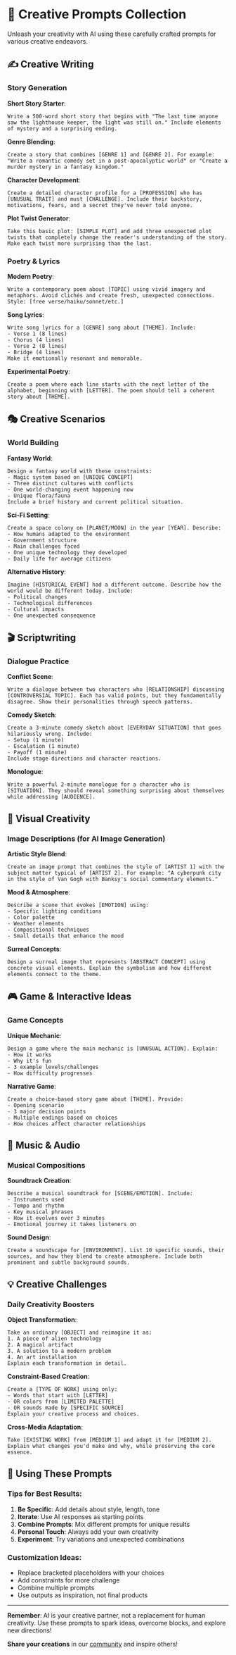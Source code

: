 # 🎨 Creative Prompts Collection

Unleash your creativity with AI using these carefully crafted prompts for various creative endeavors.

## ✍️ Creative Writing

### Story Generation

**Short Story Starter**:
```
Write a 500-word short story that begins with "The last time anyone saw the lighthouse keeper, the light was still on." Include elements of mystery and a surprising ending.
```

**Genre Blending**:
```
Create a story that combines [GENRE 1] and [GENRE 2]. For example: "Write a romantic comedy set in a post-apocalyptic world" or "Create a murder mystery in a fantasy kingdom."
```

**Character Development**:
```
Create a detailed character profile for a [PROFESSION] who has [UNUSUAL TRAIT] and must [CHALLENGE]. Include their backstory, motivations, fears, and a secret they've never told anyone.
```

**Plot Twist Generator**:
```
Take this basic plot: [SIMPLE PLOT] and add three unexpected plot twists that completely change the reader's understanding of the story. Make each twist more surprising than the last.
```

### Poetry & Lyrics

**Modern Poetry**:
```
Write a contemporary poem about [TOPIC] using vivid imagery and metaphors. Avoid clichés and create fresh, unexpected connections. Style: [free verse/haiku/sonnet/etc.]
```

**Song Lyrics**:
```
Write song lyrics for a [GENRE] song about [THEME]. Include:
- Verse 1 (8 lines)
- Chorus (4 lines)
- Verse 2 (8 lines)
- Bridge (4 lines)
Make it emotionally resonant and memorable.
```

**Experimental Poetry**:
```
Create a poem where each line starts with the next letter of the alphabet, beginning with [LETTER]. The poem should tell a coherent story about [THEME].
```

## 🎭 Creative Scenarios

### World Building

**Fantasy World**:
```
Design a fantasy world with these constraints:
- Magic system based on [UNIQUE CONCEPT]
- Three distinct cultures with conflicts
- One world-changing event happening now
- Unique flora/fauna
Include a brief history and current political situation.
```

**Sci-Fi Setting**:
```
Create a space colony on [PLANET/MOON] in the year [YEAR]. Describe:
- How humans adapted to the environment
- Government structure
- Main challenges faced
- One unique technology they developed
- Daily life for average citizens
```

**Alternative History**:
```
Imagine [HISTORICAL EVENT] had a different outcome. Describe how the world would be different today. Include:
- Political changes
- Technological differences
- Cultural impacts
- One unexpected consequence
```

## 🎬 Scriptwriting

### Dialogue Practice

**Conflict Scene**:
```
Write a dialogue between two characters who [RELATIONSHIP] discussing [CONTROVERSIAL TOPIC]. Each has valid points, but they fundamentally disagree. Show their personalities through speech patterns.
```

**Comedy Sketch**:
```
Create a 3-minute comedy sketch about [EVERYDAY SITUATION] that goes hilariously wrong. Include:
- Setup (1 minute)
- Escalation (1 minute)
- Payoff (1 minute)
Include stage directions and character reactions.
```

**Monologue**:
```
Write a powerful 2-minute monologue for a character who is [SITUATION]. They should reveal something surprising about themselves while addressing [AUDIENCE].
```

## 🎨 Visual Creativity

### Image Descriptions (for AI Image Generation)

**Artistic Style Blend**:
```
Create an image prompt that combines the style of [ARTIST 1] with the subject matter typical of [ARTIST 2]. For example: "A cyberpunk city in the style of Van Gogh with Banksy's social commentary elements."
```

**Mood & Atmosphere**:
```
Describe a scene that evokes [EMOTION] using:
- Specific lighting conditions
- Color palette
- Weather elements
- Compositional techniques
- Small details that enhance the mood
```

**Surreal Concepts**:
```
Design a surreal image that represents [ABSTRACT CONCEPT] using concrete visual elements. Explain the symbolism and how different elements connect to the theme.
```

## 🎮 Game & Interactive Ideas

### Game Concepts

**Unique Mechanic**:
```
Design a game where the main mechanic is [UNUSUAL ACTION]. Explain:
- How it works
- Why it's fun
- 3 example levels/challenges
- How difficulty progresses
```

**Narrative Game**:
```
Create a choice-based story game about [THEME]. Provide:
- Opening scenario
- 3 major decision points
- Multiple endings based on choices
- How choices affect character relationships
```

## 🎵 Music & Audio

### Musical Compositions

**Soundtrack Creation**:
```
Describe a musical soundtrack for [SCENE/EMOTION]. Include:
- Instruments used
- Tempo and rhythm
- Key musical phrases
- How it evolves over 3 minutes
- Emotional journey it takes listeners on
```

**Sound Design**:
```
Create a soundscape for [ENVIRONMENT]. List 10 specific sounds, their sources, and how they blend to create atmosphere. Include both prominent and subtle background sounds.
```

## 💡 Creative Challenges

### Daily Creativity Boosters

**Object Transformation**:
```
Take an ordinary [OBJECT] and reimagine it as:
1. A piece of alien technology
2. A magical artifact
3. A solution to a modern problem
4. An art installation
Explain each transformation in detail.
```

**Constraint-Based Creation**:
```
Create a [TYPE OF WORK] using only:
- Words that start with [LETTER]
- OR colors from [LIMITED PALETTE]
- OR sounds made by [SPECIFIC SOURCE]
Explain your creative process and choices.
```

**Cross-Media Adaptation**:
```
Take [EXISTING WORK] from [MEDIUM 1] and adapt it for [MEDIUM 2]. Explain what changes you'd make and why, while preserving the core essence.
```

## 🎯 Using These Prompts

### Tips for Best Results:
1. **Be Specific**: Add details about style, length, tone
2. **Iterate**: Use AI responses as starting points
3. **Combine Prompts**: Mix different prompts for unique results
4. **Personal Touch**: Always add your own creativity
5. **Experiment**: Try variations and unexpected combinations

### Customization Ideas:
- Replace bracketed placeholders with your choices
- Add constraints for more challenge
- Combine multiple prompts
- Use outputs as inspiration, not final products

---

**Remember**: AI is your creative partner, not a replacement for human creativity. Use these prompts to spark ideas, overcome blocks, and explore new directions!

**Share your creations** in our [community](../../../resources/by-category/communities/) and inspire others!